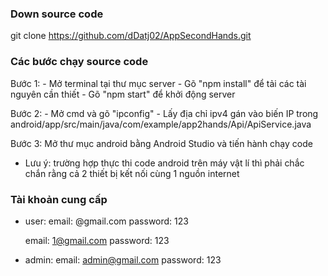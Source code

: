 ### Down source code
git clone https://github.com/dDatj02/AppSecondHands.git

### Các bước chạy source code

Bước 1:
    - Mở terminal tại thư mục server
    - Gõ "npm install" để tải các tài nguyên cần thiết
    - Gõ "npm start" để khởi động server

Bước 2: 
    - Mở cmd và gõ "ipconfig"
    - Lấy địa chỉ ipv4 gán vào biến IP trong android/app/src/main/java/com/example/app2hands/Api/ApiService.java

Bước 3: Mở thư mục android bằng Android Studio và tiến hành chạy code

* Lưu ý: trường hợp thực thi code android trên máy vật lí thì phải chắc chắn rằng cả 2 thiết bị kết nối cùng 1 nguồn internet

### Tài khoản cung cấp

- user: 
    email: @gmail.com
    password: 123

    email: 1@gmail.com
    password: 123

- admin: 
    email: admin@gmail.com
    password: 123